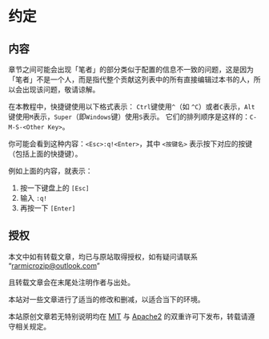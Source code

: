 # 约定

## 内容

章节之间可能会出现「笔者」的部分类似于配置的信息不一致的问题，这是因为「笔者」不是一个人，而是指代整个贡献这列表中的所有直接编辑过本书的人，所以会出现该问题，敬请谅解。

在本教程中，快捷键使用以下格式表示：
`Ctrl`键使用`^`（如 `^C`）或者`C`表示，`Alt`键使用`M`表示，`Super`（即`Windows`键）使用`S`表示。
它们的排列顺序是这样的：`C-M-S-<Other Key>`。

你可能会看到这种内容：`<Esc>:q!<Enter>`，其中 `<按键名>` 表示按下对应的按键（包括上面的快捷键）。

例如上面的内容，就表示：

1. 按一下键盘上的 `[Esc]`
2. 输入 `:q!`
3. 再按一下 `[Enter]`

## 授权

本文中如有转载文章，均已与原站取得授权，如有疑问请联系 “<rarmicrozip@outlook.com>”

且转载文章会在末尾处注明作者与出处。

本站对一些文章进行了适当的修改和删减，以适合当下的环境。

本站原创文章若无特别说明均在 [MIT](./licenses/LICENSE-MIT.md) 与 [Apache2](./licenses/LICENSE-APACHE.md) 的双重许可下发布，转载请遵守相关规定。
